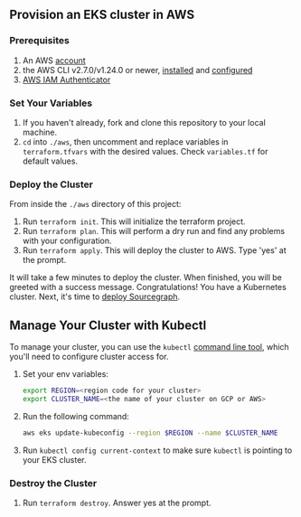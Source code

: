 ## Provision an EKS cluster in AWS

### Prerequisites
1. An AWS [account](https://portal.aws.amazon.com/billing/signup?nc2=h_ct&src=default&redirect_url=https%3A%2F%2Faws.amazon.com%2Fregistration-confirmation#/start)
2. the AWS CLI v2.7.0/v1.24.0 or newer, [installed](https://docs.aws.amazon.com/cli/latest/userguide/getting-started-install.html) and [configured](https://docs.aws.amazon.com/cli/latest/userguide/cli-chap-configure.html)
3. [AWS IAM Authenticator](https://docs.aws.amazon.com/eks/latest/userguide/install-aws-iam-authenticator.html)

### Set Your Variables
1. If you haven't already, fork and clone this repository to your local machine.
2. `cd` into `./aws`, then uncomment and replace variables in `terraform.tfvars` with the desired values. Check `variables.tf` for default values.

### Deploy the Cluster
From inside the `./aws` directory of this project:
1. Run `terraform init`. This will initialize the terraform project.
2. Run `terraform plan`. This will perform a dry run and find any problems with your configuration.
3. Run `terraform apply`. This will deploy the cluster to AWS. Type 'yes' at the prompt.

It will take a few minutes to deploy the cluster. When finished, you will be greeted with a success message.
Congratulations! You have a Kubernetes cluster. Next, it's time to [deploy Sourcegraph](https://docs.sourcegraph.com/admin/deploy/kubernetes/configure).

## Manage Your Cluster with Kubectl
To manage your cluster, you can use the `kubectl` [command line tool](https://kubernetes.io/docs/tasks/tools/), which you'll need to configure cluster access for.

1. Set your env variables:
    ```bash
    export REGION=<region code for your cluster>
    export CLUSTER_NAME=<the name of your cluster on GCP or AWS>
    ```
2. Run the following command:
    ```bash
    aws eks update-kubeconfig --region $REGION --name $CLUSTER_NAME
    ```
3. Run `kubectl config current-context` to make sure `kubectl` is pointing to your EKS cluster.

### Destroy the Cluster
1. Run `terraform destroy`. Answer yes at the prompt.




